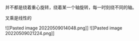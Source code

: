 并不都是绕着重心旋转，绕着某一个轴旋转，每一时刻绕不同的轴。

叉乘是线性的

![[Pasted image 20220509014048.png]]
![[Pasted image 20220509021224.png]]
